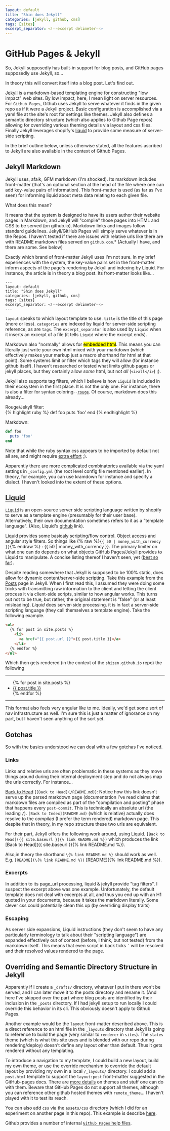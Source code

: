 ```yaml
---
layout: default
title: "Shin does Jekyll"
categories: [jekyll, github, cms]
tags: [sites]
excerpt_separator: <!--excerpt delimeter-->
---
```


# GitHub Pages & Jekyll

So, Jekyll supposedly has built-in support for blog posts, and GitHub pages supposedly use Jekyll, so...

In theory this will convert itself into a blog post.  Let's find out.

<!--excerpt delimeter-->


[Jekyll](https://jekyllrb.com/) is a markdown-based templating engine for constructing "low impact" web sites.  By low impact, here, I mean light on server resources.  For `Github Pages`, Github uses Jekyll to serve whatever it finds in the given repo as if it were a Jekyll project.  Basic configuration is accomplished via a yaml file at the site's root for settings like themes.  Jekyll also defines a semantic directory structure (which also applies to Github Page repos) allowing for overriding various theming details via layout and css files.  Finally Jekyll leverages shopify's [liquid](https://github.com/Shopify/liquid/wiki) to provide some measure of server-side scripting.

In the brief outline below, unless otherwise stated, all the features ascribed to Jekyll are also available in the context of Github Pages.

## Jekyll Markdown

Jekyll uses, afaik, GFM markdown (I'm shocked).  Its markdown includes front-matter (that's an optional section at the head of the file where one can add key-value pairs of information).  This front-matter is used (as far as I've seen) for informing liquid about meta data relating to each given file.

What does this mean?

It means that the system is designed to have its users author their website pages in Markdown, and Jekyll will "compile" those pages into HTML and CSS to be served (on github.io).  Markdown links and images follow standard guidelines.  Jekyll/GitHub Pages will simply serve whatever is in the Repos.  I haven't tested if there are issues with relative urls like there are with README markdown files served on `github.com`.* (Actually I have, and there are some.  See below)

Exactly which brand of front-matter Jekyll uses I'm not sure.  In my brief experiences with the system, the key-value pairs set in the front-matter inform aspects of the page's rendering by Jekyll and indexing by Liquid.  For instance, the article is in theory a blog post.  Its front-matter looks like...

```
---
layout: default
title: "Shin does Jekyll"
categories: [jekyll, github, cms]
tags: [sites]
excerpt_separator: <!--excerpt delimeter-->
---
```

`layout` speaks to which layout template to use.  `title` is the title of this page (more or less).  `categories` are indexed by liquid for server-side scripting reference, as are `tags`.  The `excerpt_separator` is also used by `Liquid` when it inserts an excerpt of a file (it tells `Liquid` where the excerpt ends).

Markdown also "normally" allows for <mark>embedded html</mark>.  This means you can literally just write your own html mixed with your markdown (which effectively makes your markup just a macro shorthand for html at that point).  Some systems limit or filter which tags they will allow (for instance github itself).  I haven't researched or tested what limits github pages or jekyll places, but they certainly allow <i>some</i> html, but not <i>all</i> (`<i>all</i>`) ;).

Jekyll also supports tag filters, which I believe is how `Liquid` is included in their ecosystem in the first place.  It is not the only one.  For instance, there is also a filter for syntax coloring--[`rouge`](http://rouge.jneen.net/).  Of course, markdown does this already...

Rouge/Jekyll filter:  
{% highlight ruby %}
def foo
  puts 'foo'
end
{% endhighlight %}

Markdown:  
```ruby
def foo
  puts 'foo'
end
```
Note that while the ruby syntax css appears to be imported by default not all are, and might require [extra effort](https://jekyllrb.com/docs/liquid/tags/#stylesheets-for-syntax-highlighting) ;).  

Apparently there are more complicated combinatorics available via the yaml settings in `_config.yml` (the root level config file mentioned earlier).  In theory, for example, you can use kramdown for instance and specify a dialect.  I haven't looked into the extent of these options.

## [Liquid](https://github.com/Shopify/liquid)

[`Liquid`](https://help.shopify.com/en/themes/liquid/basics) is an open-source server side scripting language written by shopify to serve as a template engine (presumably for their user base).  Alternatively, their own documentation sometimes refers to it as a "template language".  (Also, Liquid's [github](https://shopify.github.io/liquid/basics/introduction/) link).

Liquid provides some basicaly scripting/flow control.  Object access and angular style filters.  So things like {% raw %}`{{ 50 | money_with_currency }}`{% endraw %} : {{ 50 | money_with_currency }}.  The primary limiter on what one can do depends on what objects GitHub Pages/Jekyll provides to Liquid to manipulate.  A concise listing thereof I haven't seen, yet ([best so far](https://jekyllrb.com/docs/variables/)).

Despite reading somewhere that Jekyll is supposed to be 100% static, does allow for dynamic content/server-side scripting.  Take this example from the [Posts](https://jekyllrb.com/docs/posts/) page in Jekyll.  When I first read this, I assumed they were doing some tricks with transmitting raw information to the client and letting the client process it via client-side scripts, similar to how angular works.  This turns out not to be true, but rather, the original statement is "false" (or at least misleading).  *Liquid* does server-side processing.  it is in fact a server-side scripting language (they call themselves a template engine).  Take the following example.

```html
<ul>
  {% for post in site.posts %}
    <li>
      <a href="{{ post.url }}">{{ post.title }}</a>
    </li>
  {% endfor %}
</ul>
```

Which then gets rendered (in the context of the `shizen.github.io` repo) the following

---

<ul>
  {% for post in site.posts %}
    <li>
      <a href="{{ post.url }}">{{ post.title }}</a>
    </li>
  {% endfor %}
</ul>

---

This format also feels very angular like to me.  Ideally, we'd get some sort of nav infrastructure as well.  I'm sure this is just a matter of ignorance on my part, but I haven't seen anything of the sort yet.

## Gotchas

So with the basics understood we can deal with a few gotchas I've noticed.

### Links

Links and relative urls are often problematic in these systems as they move things around during their internal deployment step and do not always map the urls correctly.  For instance...

[Back to Head](/README.md) (`[Back to Head](/README.md)`): Notice how this link doesn't serve up the parsed markdown page (documentation I've read claims that markdown files are compiled as part of the "compilation and posting" phase that happens every `post-commit`.  This is technically an absolute url (the leading `/`).  `[Back to Index](README.md)` (which is relative) actually does resolve to the *compiled* (I prefer the term rendered) markdown page.  This despite that in theory, in my repo structure these two urls are equivalent.

For their part, Jekyll offers the following work around, using Liquid.  `[Back to Head]({{ site.baseurl }}{% link README.md %})` which produces the link [Back to Head]({{ site.baseurl }}{% link README.md %}).

Also,in theory the shorthand `\{% link README.md %}` should work as well. E.g. `[README](\{% link README.md %})` [README]({% link README.md %}).

### Excerpts

In addition to its page_url processing, liquid & jekyll provide "tag filters".  I suspect the excerpt above was one example.  Unfortunately, the default template does not deal with excerpts at all, and thus you end up with an H1 quoted in your documents, because it takes the markdown literally.  Some clever css could potentially clean this up (by overriding display traits)

### Escaping

As server side expansions, Liquid instructions (they don't seem to have any particularly terminology to talk about their "scripting language") are expanded effectively out of context (before, I think, but not tested) from the markdown itself.  This means that even script in back ticks `` ` `` will be resolved and their resolved values rendered to the page.

## Overriding and Semantic Directory Structure in Jekyll

Apparently if I create a `_drafts/` directory, whatever I put in there won't be served, and I can later move it to the posts directory and rename it.  (And here I've skipped over the part where blog posts are identified by their inclusion in the `_posts` directory.  If I had jekyll setup to run locally I could override this behavior in its cli.  This obviously doesn't apply to Github Pages.  

Another example would be the `layout` front-matter described above.  This is a direct reference to an html file in the `_layouts` directory that Jekyll is going to reference to build the page (very similar to `renderer` in `sites`).  The `slates` theme (which is what this site uses and is blended with our repo during rendering/deploy) doesn't define any layout other than default.  Thus it gets rendered without any templating.

To introduce a navigation to my template, I could build a new layout, build my own theme, or use the override mechanism to override the default layout by providing my own in a local `/_layouts/` directory.  I could add a `post.html` template to support the `layout:post` front-matter suggested in the GitHub-pages docs.  There are [more details](https://jekyllrb.com/docs/themes/) on themes and stuff one can do with them.  Beware that GitHub Pages do not support all themes, although you can reference other github hosted themes with `remote_theme`...  I haven't played with it to test its reach.

You can also add `css` via the `assets/css` directory (which I did for an experiment on another page in this repo).  This example is describe [here](https://help.github.com/articles/customizing-css-and-html-in-your-jekyll-theme/).

Github provides a number of internal [`Github Pages` help files](https://help.github.com/categories/customizing-github-pages/).
